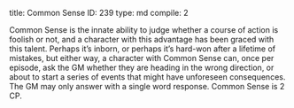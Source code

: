title:          Common Sense
ID:             239
type:           md
compile:        2


Common Sense is the innate ability to judge whether a course of action is foolish or not, and a character with this advantage has been graced with this talent. Perhaps it’s inborn, or perhaps it’s hard-won after a lifetime of mistakes, but either way, a character with Common Sense can, once per episode, ask the GM whether they are heading in the wrong direction, or about to start a series of events that might have unforeseen consequences. The GM may only answer with a single word response. Common Sense is 2 CP.